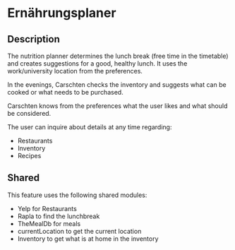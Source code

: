 # Ernährungsplaner

## Description

The nutrition planner determines the lunch break (free time in the timetable) and creates suggestions for a good, healthy lunch. It uses the work/university location from the preferences.

In the evenings, Carschten checks the inventory and suggests what can be cooked or what needs to be purchased.

Carschten knows from the preferences what the user likes and what should be considered.

The user can inquire about details at any time regarding:

- Restaurants
- Inventory
- Recipes

## Shared

This feature uses the following shared modules:

- Yelp for Restaurants
- Rapla to find the lunchbreak
- TheMealDb for meals
- currentLocation to get the current location
- Inventory to get what is at home in the inventory
